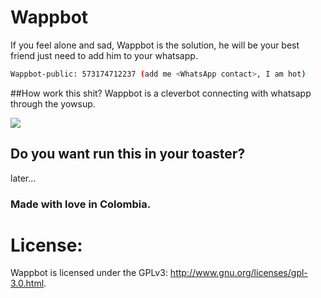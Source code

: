# Wappbot
If you feel alone and sad, Wappbot is the solution, he will be your best friend just need to add him to your whatsapp.
 ```sh
Wappbot-public: 573174712237 (add me <WhatsApp contact>, I am hot)
```
##How work this shit?
Wappbot is a cleverbot connecting with whatsapp through the yowsup.

<img src="https://fbcdn-sphotos-h-a.akamaihd.net/hphotos-ak-xpf1/v/t34.0-12/11008897_10206465163571731_2079930360_n.jpg?oh=dcbe5a47d3cac493e705fbb0a68373d5&oe=54EF863D&__gda__=1424985324_f961e6ef696e0153df1475e37723abfc" />

## Do you want run this in your toaster?

later...

### Made with love in Colombia.
# License:

Wappbot is licensed under the GPLv3: http://www.gnu.org/licenses/gpl-3.0.html. 

